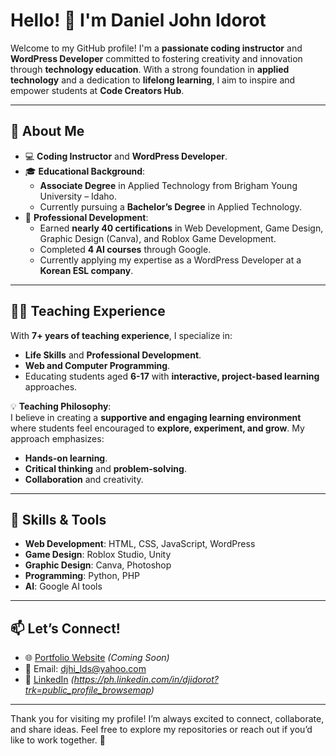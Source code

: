 # Hello! 👋 I'm Daniel John Idorot

Welcome to my GitHub profile! I'm a **passionate coding instructor** and **WordPress Developer** committed to fostering creativity and innovation through **technology education**. With a strong foundation in **applied technology** and a dedication to **lifelong learning**, I aim to inspire and empower students at **Code Creators Hub**.

---

## 🌟 About Me
- 💻 **Coding Instructor** and **WordPress Developer**.
- 🎓 **Educational Background**: 
  - **Associate Degree** in Applied Technology from Brigham Young University – Idaho.
  - Currently pursuing a **Bachelor’s Degree** in Applied Technology.
- 🏅 **Professional Development**:
  - Earned **nearly 40 certifications** in Web Development, Game Design, Graphic Design (Canva), and Roblox Game Development.
  - Completed **4 AI courses** through Google.
  - Currently applying my expertise as a WordPress Developer at a **Korean ESL company**.

---

## 🧑‍🏫 Teaching Experience
With **7+ years of teaching experience**, I specialize in:
- **Life Skills** and **Professional Development**.
- **Web and Computer Programming**.
- Educating students aged **6-17** with **interactive, project-based learning** approaches.
  
💡 **Teaching Philosophy**:  
I believe in creating a **supportive and engaging learning environment** where students feel encouraged to **explore, experiment, and grow**. My approach emphasizes:
- **Hands-on learning**.
- **Critical thinking** and **problem-solving**.
- **Collaboration** and creativity.

---

## 🔧 Skills & Tools
- **Web Development**: HTML, CSS, JavaScript, WordPress
- **Game Design**: Roblox Studio, Unity
- **Graphic Design**: Canva, Photoshop
- **Programming**: Python, PHP
- **AI**: Google AI tools

---

## 📫 Let’s Connect!
- 🌐 [Portfolio Website](#) *(Coming Soon)*  
- 📧 Email: [djhi_lds@yahoo.com](mailto:djhi_lds@yahoo.com)
- 💼 [LinkedIn](#) *(https://ph.linkedin.com/in/djidorot?trk=public_profile_browsemap)*

---

Thank you for visiting my profile! I’m always excited to connect, collaborate, and share ideas. Feel free to explore my repositories or reach out if you’d like to work together. 🚀
